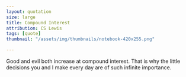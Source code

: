 ```yaml
---
layout: quotation
size: large
title: Compound Interest
attribution: CS Lewis
tags: [quote]
thumbnail: "/assets/img/thumbnails/notebook-420x255.png"

---
```


Good and evil both increase at compound interest. That is
why the little decisions you and I make every day are of such
infinite importance.
